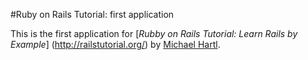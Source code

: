 #Ruby on Rails Tutorial: first application

This is the first application for
[*Rubby on Rails Tutorial: Learn Rails by Example*] (http://railstutorial.org/)
by [Michael Hartl](http://michaelhartl.com).

